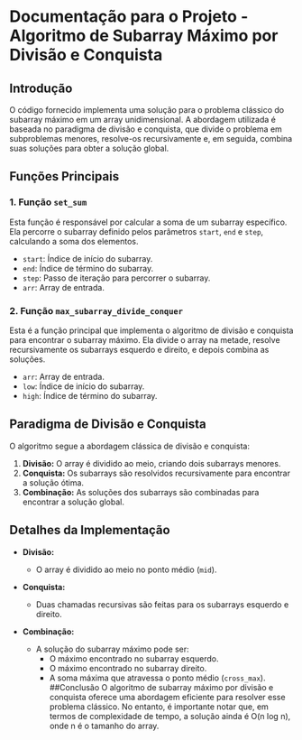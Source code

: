 # Documentação para o Projeto - Algoritmo de Subarray Máximo por Divisão e Conquista

## Introdução

O código fornecido implementa uma solução para o problema clássico do subarray máximo em um array unidimensional. A abordagem utilizada é baseada no paradigma de divisão e conquista, que divide o problema em subproblemas menores, resolve-os recursivamente e, em seguida, combina suas soluções para obter a solução global.

## Funções Principais

### 1. Função `set_sum`

Esta função é responsável por calcular a soma de um subarray específico. Ela percorre o subarray definido pelos parâmetros `start`, `end` e `step`, calculando a soma dos elementos.

- `start`: Índice de início do subarray.
- `end`: Índice de término do subarray.
- `step`: Passo de iteração para percorrer o subarray.
- `arr`: Array de entrada.

### 2. Função `max_subarray_divide_conquer`

Esta é a função principal que implementa o algoritmo de divisão e conquista para encontrar o subarray máximo. Ela divide o array na metade, resolve recursivamente os subarrays esquerdo e direito, e depois combina as soluções.

- `arr`: Array de entrada.
- `low`: Índice de início do subarray.
- `high`: Índice de término do subarray.

## Paradigma de Divisão e Conquista

O algoritmo segue a abordagem clássica de divisão e conquista:

1. **Divisão:** O array é dividido ao meio, criando dois subarrays menores.
2. **Conquista:** Os subarrays são resolvidos recursivamente para encontrar a solução ótima.
3. **Combinação:** As soluções dos subarrays são combinadas para encontrar a solução global.

## Detalhes da Implementação

- **Divisão:**
  - O array é dividido ao meio no ponto médio (`mid`).
  
- **Conquista:**
  - Duas chamadas recursivas são feitas para os subarrays esquerdo e direito.
  
- **Combinação:**
  - A solução do subarray máximo pode ser:
    - O máximo encontrado no subarray esquerdo.
    - O máximo encontrado no subarray direito.
    - A soma máxima que atravessa o ponto médio (`cross_max`).
##Conclusão
O algoritmo de subarray máximo por divisão e conquista oferece uma abordagem eficiente para resolver esse problema clássico. No entanto, é importante notar que, em termos de complexidade de tempo, a solução ainda é O(n log n), onde n é o tamanho do array.
